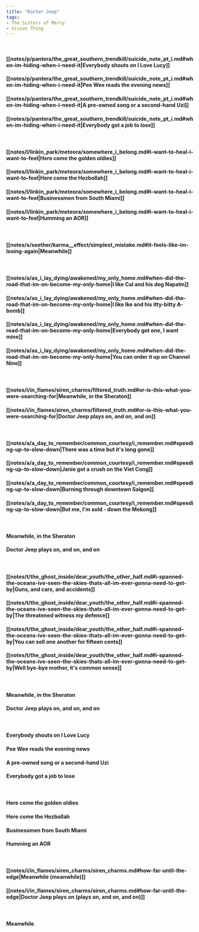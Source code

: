 ```yaml
---
title: "Doctor Jeep"
tags:
- The Sisters of Mercy
- Vision Thing
---
```

&nbsp;
#### [[notes/p/pantera/the_great_southern_trendkill/suicide_note_pt_i.md#when-im-hiding-when-i-need-it|Everybody shouts on I Love Lucy]]
#### [[notes/p/pantera/the_great_southern_trendkill/suicide_note_pt_i.md#when-im-hiding-when-i-need-it|Pee Wee reads the evening news]]
#### [[notes/p/pantera/the_great_southern_trendkill/suicide_note_pt_i.md#when-im-hiding-when-i-need-it|A pre-owned song or a second-hand Uzi]]
#### [[notes/p/pantera/the_great_southern_trendkill/suicide_note_pt_i.md#when-im-hiding-when-i-need-it|Everybody got a job to lose]]
&nbsp;
#### [[notes/l/linkin_park/meteora/somewhere_i_belong.md#i-want-to-heal-i-want-to-feel|Here come the golden oldies]]
#### [[notes/l/linkin_park/meteora/somewhere_i_belong.md#i-want-to-heal-i-want-to-feel|Here come the Hezbollah]]
#### [[notes/l/linkin_park/meteora/somewhere_i_belong.md#i-want-to-heal-i-want-to-feel|Businessmen from South Miami]]
#### [[notes/l/linkin_park/meteora/somewhere_i_belong.md#i-want-to-heal-i-want-to-feel|Humming an AOR]]
&nbsp;
#### [[notes/s/seether/karma__effect/simplest_mistake.md#it-feels-like-im-losing-again|Meanwhile]]
&nbsp;
#### [[notes/a/as_i_lay_dying/awakened/my_only_home.md#when-did-the-road-that-im-on-become-my-only-home|I like Cal and his dog Napalm]]
#### [[notes/a/as_i_lay_dying/awakened/my_only_home.md#when-did-the-road-that-im-on-become-my-only-home|I like Ike and his itty-bitty A-bomb]]
#### [[notes/a/as_i_lay_dying/awakened/my_only_home.md#when-did-the-road-that-im-on-become-my-only-home|Everybody got one, I want mine]]
#### [[notes/a/as_i_lay_dying/awakened/my_only_home.md#when-did-the-road-that-im-on-become-my-only-home|You can order it up on Channel Nine]]
&nbsp;
#### [[notes/i/in_flames/siren_charms/filtered_truth.md#or-is-this-what-you-were-searching-for|Meanwhile, in the Sheraton]]
#### [[notes/i/in_flames/siren_charms/filtered_truth.md#or-is-this-what-you-were-searching-for|Doctor Jeep plays on, and on, and on]]
&nbsp;
#### [[notes/a/a_day_to_remember/common_courtesy/i_remember.md#speeding-up-to-slow-down|There was a time but it's long gone]]
#### [[notes/a/a_day_to_remember/common_courtesy/i_remember.md#speeding-up-to-slow-down|Janie got a crush on the Viet Cong]]
#### [[notes/a/a_day_to_remember/common_courtesy/i_remember.md#speeding-up-to-slow-down|Burning through downtown Saigon]]
#### [[notes/a/a_day_to_remember/common_courtesy/i_remember.md#speeding-up-to-slow-down|But me, I'm sold - down the Mekong]]
&nbsp;
#### Meanwhile, in the Sheraton
#### Doctor Jeep plays on, and on, and on
&nbsp;
#### [[notes/t/the_ghost_inside/dear_youth/the_other_half.md#i-spanned-the-oceans-ive-seen-the-skies-thats-all-im-ever-gonna-need-to-get-by|Guns, and cars, and accidents]]
#### [[notes/t/the_ghost_inside/dear_youth/the_other_half.md#i-spanned-the-oceans-ive-seen-the-skies-thats-all-im-ever-gonna-need-to-get-by|The threatened witness my defence]]
#### [[notes/t/the_ghost_inside/dear_youth/the_other_half.md#i-spanned-the-oceans-ive-seen-the-skies-thats-all-im-ever-gonna-need-to-get-by|You can sell one another for fifteen cents]]
#### [[notes/t/the_ghost_inside/dear_youth/the_other_half.md#i-spanned-the-oceans-ive-seen-the-skies-thats-all-im-ever-gonna-need-to-get-by|Well bye-bye mother, it's common sense]]
&nbsp;
#### Meanwhile, in the Sheraton
#### Doctor Jeep plays on, and on, and on
&nbsp;
#### Everybody shouts on I Love Lucy
#### Pee Wee reads the evening news
#### A pre-owned song or a second-hand Uzi
#### Everybody got a job to lose
&nbsp;
#### Here come the golden oldies
#### Here come the Hezbollah
#### Businessmen from South Miami
#### Humming an AOR
&nbsp;
#### [[notes/i/in_flames/siren_charms/siren_charms.md#how-far-until-the-edge|Meanwhile (meanwhile)]]
#### [[notes/i/in_flames/siren_charms/siren_charms.md#how-far-until-the-edge|Doctor Jeep plays on (plays on, and on, and on)]]
&nbsp;
#### Meanwhile
